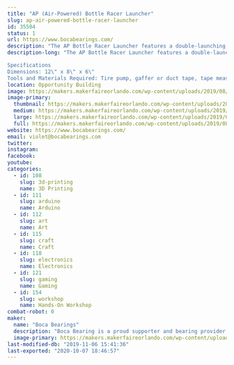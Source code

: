 ```yaml
---
title: "AP (Air-Powered) Bottle Racer Launcher"
slug: ap-air-powered-bottle-racer-launcher
id: 35504
status: 1
url: https://www.bocabearings.com/
description: "The AP Bottle Racer Launcher features a double-launching mechanism"
description-long: "The AP Bottle Racer Launcher features a double-launching mechanism, where one air pressure source can be attached to race two bottle rocket cars side by side for 30 feet or more, depending on the air pressure used. Below are the specifications.  

Specifications
Dimensions: 12\" x 8\" x 6\"
Tools and Materials Required: Tire pump, gaffer or duct tape, tape measure, scissors, AP Bottle Racers, 2 towels (for deceleration)"
location: Opportunity Building
image: https://makers.makerfaireorlando.com/wp-content/uploads/2019/08/20190801_115451-830x1024.jpg
image-primary:
  thumbnail: https://makers.makerfaireorlando.com/wp-content/uploads/2019/08/20190801_115451-150x150.jpg
  medium: https://makers.makerfaireorlando.com/wp-content/uploads/2019/08/20190801_115451-243x300.jpg
  large: https://makers.makerfaireorlando.com/wp-content/uploads/2019/08/20190801_115451-830x1024.jpg
  full: https://makers.makerfaireorlando.com/wp-content/uploads/2019/08/20190801_115451.jpg
website: https://www.bocabearings.com/
email: violet@bocabearings.com
twitter: 
instagram: 
facebook: 
youtube: 
categories:
  - id: 108
    slug: 3d-printing
    name: 3D Printing
  - id: 111
    slug: arduino
    name: Arduino
  - id: 112
    slug: art
    name: Art
  - id: 115
    slug: craft
    name: Craft
  - id: 118
    slug: electronics
    name: Electronics
  - id: 121
    slug: gaming
    name: Gaming
  - id: 154
    slug: workshop
    name: Hands-On Workshop
combat-robot: 0
maker:
  name: "Boca Bearings"
  description: "Boca Bearing is a proud supporter and bearing provider for makers all over the world. Based in South Florida, Boca Bearings provides all types of bearings for robotics, remote-controlled aircraft, 3D printers, industrial equipment- you name it! If it rotates, it probably has our bearing inside of it! "
  image-primary: https://makers.makerfaireorlando.com/wp-content/uploads/2015/08/BocaBearings-Logo-Tagline-1024x427.jpg
last-modified-db: "2019-11-06 15:41:36"
last-exported: "2020-10-07 18:46:57"
---
```

